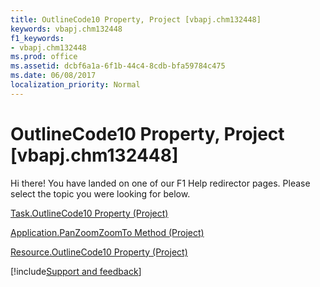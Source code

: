 ```yaml
---
title: OutlineCode10 Property, Project [vbapj.chm132448]
keywords: vbapj.chm132448
f1_keywords:
- vbapj.chm132448
ms.prod: office
ms.assetid: dcbf6a1a-6f1b-44c4-8cdb-bfa59784c475
ms.date: 06/08/2017
localization_priority: Normal
---
```



# OutlineCode10 Property, Project [vbapj.chm132448]

Hi there! You have landed on one of our F1 Help redirector pages. Please select the topic you were looking for below.

[Task.OutlineCode10 Property (Project)](http://msdn.microsoft.com/library/2082a4f4-bc44-c44c-0da8-817310f44055%28Office.15%29.aspx)

[Application.PanZoomZoomTo Method (Project)](http://msdn.microsoft.com/library/bd8510b8-fbdb-2c96-94a7-98c377b2d331%28Office.15%29.aspx)

[Resource.OutlineCode10 Property (Project)](http://msdn.microsoft.com/library/da53aeed-f6a8-70aa-d186-d49e172bdce2%28Office.15%29.aspx)

[!include[Support and feedback](~/includes/feedback-boilerplate.md)]